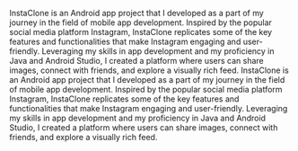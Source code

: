 InstaClone is an Android app project that I developed as a part of my journey in the field of mobile app development. Inspired by the popular social media platform Instagram, InstaClone replicates some of the key features and functionalities that make Instagram engaging and user-friendly. Leveraging my skills in app development and my proficiency in Java and Android Studio, I created a platform where users can share images, connect with friends, and explore a visually rich feed.
InstaClone is an Android app project that I developed as a part of my journey in the field of mobile app development. Inspired by the popular social media platform Instagram, InstaClone replicates some of the key features and functionalities that make Instagram engaging and user-friendly. Leveraging my skills in app development and my proficiency in Java and Android Studio, I created a platform where users can share images, connect with friends, and explore a visually rich feed.
